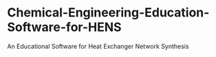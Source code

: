 # Chemical-Engineering-Education-Software-for-HENS
An Educational Software for Heat Exchanger Network Synthesis
